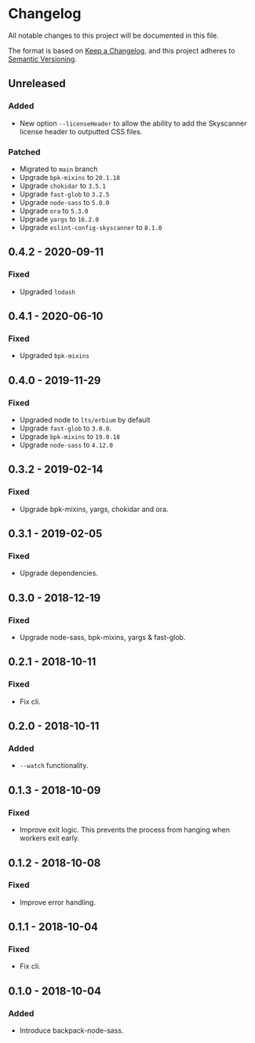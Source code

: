 # Changelog
All notable changes to this project will be documented in this file.

The format is based on [Keep a Changelog](https://keepachangelog.com/en/1.0.0/),
and this project adheres to [Semantic Versioning](https://semver.org/spec/v2.0.0.html).

## Unreleased

### Added

- New option `--licenseHeader` to allow the ability to add the Skyscanner license header to outputted CSS files.

### Patched

- Migrated to `main` branch
- Upgrade `bpk-mixins` to `20.1.18`
- Upgrade `chokidar` to `3.5.1`
- Upgrade `fast-glob` to `3.2.5`
- Upgrade `node-sass` to `5.0.0`
- Upgrade `ora` to `5.3.0`
- Upgrade `yargs` to `16.2.0`
- Upgrade `eslint-config-skyscanner` to `8.1.0`

## 0.4.2 - 2020-09-11
### Fixed
- Upgraded `lodash`

## 0.4.1 - 2020-06-10
### Fixed
- Upgraded `bpk-mixins`

## 0.4.0 - 2019-11-29
### Fixed
- Upgraded node to `lts/erbium` by default
- Upgrade `fast-glob` to `3.0.0`.
- Upgrade `bpk-mixins` to `19.0.18`
- Upgrade `node-sass` to `4.12.0`

## 0.3.2 - 2019-02-14
### Fixed
- Upgrade bpk-mixins, yargs, chokidar and ora.

## 0.3.1 - 2019-02-05
### Fixed
- Upgrade dependencies.

## 0.3.0 - 2018-12-19
### Fixed
- Upgrade node-sass, bpk-mixins, yargs & fast-glob.

## 0.2.1 - 2018-10-11
### Fixed
- Fix cli.

## 0.2.0 - 2018-10-11
### Added
- `--watch` functionality.

## 0.1.3 - 2018-10-09
### Fixed
- Improve exit logic. This prevents the process from hanging when workers exit early.

## 0.1.2 - 2018-10-08
### Fixed
- Improve error handling.

## 0.1.1 - 2018-10-04
### Fixed
- Fix cli.

## 0.1.0 - 2018-10-04
### Added
- Introduce backpack-node-sass.
